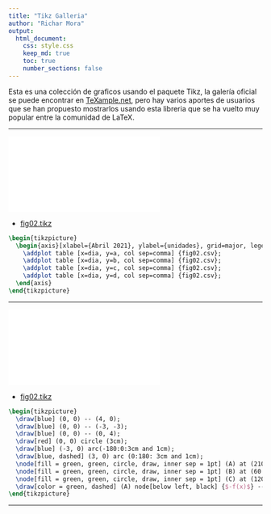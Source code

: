 ```yaml
---
title: "Tikz Galleria"
author: "Richar Mora"
output:
  html_document:
    css: style.css
    keep_md: true
    toc: true
    number_sections: false
---
```


Esta es una colección de graficos usando el paquete Tikz, la galería oficial se puede encontrar en [TeXample.net](http://www.texample.net/tikz/examples/), pero hay varios aportes de usuarios que se han propuesto mostrarlos usando esta libreria que se ha vuelto muy popular entre la comunidad de LaTeX.

****

![](./img/fig02.pdf)

  * [fig02.tikz](https://github.com/richmon43/ejemplosTikz/tree/master/img/fig02.tikz)

```tex
\begin{tikzpicture}
  \begin{axis}[xlabel={Abril 2021}, ylabel={unidades}, grid=major, legend entries={$y=a$,$y=b$,$y=c$,$y=d$}, legend style={font=\footnotesize, rounded corners=2pt, at={(0.3,0.95)}}]
    \addplot table [x=dia, y=a, col sep=comma] {fig02.csv};
    \addplot table [x=dia, y=b, col sep=comma] {fig02.csv};
    \addplot table [x=dia, y=c, col sep=comma] {fig02.csv};
    \addplot table [x=dia, y=d, col sep=comma] {fig02.csv};
  \end{axis}
\end{tikzpicture}
```
****

![](./img/fig01.pdf)

  * [fig02.tikz](https://github.com/richmon43/ejemplosTikz/tree/master/img/fig01.tikz)

```tex
\begin{tikzpicture}
  \draw[blue] (0, 0) -- (4, 0);
  \draw[blue] (0, 0) -- (-3, -3);
  \draw[blue] (0, 0) -- (0, 4);
  \draw[red] (0, 0) circle (3cm);
  \draw[blue] (-3, 0) arc(-180:0:3cm and 1cm);
  \draw[blue, dashed] (3, 0) arc (0:180: 3cm and 1cm);
  \node[fill = green, green, circle, draw, inner sep = 1pt] (A) at (210:3) {};
  \node[fill = green, green, circle, draw, inner sep = 1pt] (B) at (60:3) {};
  \node[fill = green, green, circle, draw, inner sep = 1pt] (C) at (120:3cm and 1cm) {};
  \draw[color = green, dashed] (A) node[below left, black] {$-f(x)$} -- (B) node[right, black] {$f(x)$} -- (C) node[above, black] {$g(x)$};
\end{tikzpicture}
```
****
